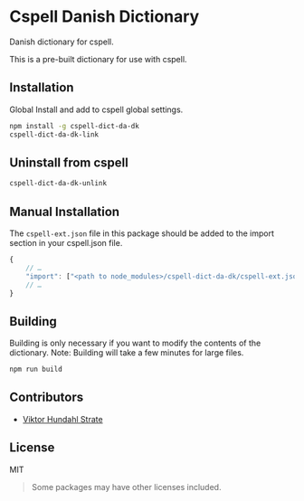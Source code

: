 # Cspell Danish Dictionary

Danish dictionary for cspell.

This is a pre-built dictionary for use with cspell.

## Installation

Global Install and add to cspell global settings.

```sh
npm install -g cspell-dict-da-dk
cspell-dict-da-dk-link
```

## Uninstall from cspell

```sh
cspell-dict-da-dk-unlink
```

## Manual Installation

The `cspell-ext.json` file in this package should be added to the import section in your cspell.json file.

```javascript
{
    // …
    "import": ["<path to node_modules>/cspell-dict-da-dk/cspell-ext.json"],
    // …
}
```

## Building

Building is only necessary if you want to modify the contents of the dictionary.  Note: Building will take a few minutes for large files.

```sh
npm run build
```

## Contributors

* [Viktor Hundahl Strate](https://github.com/viktorstrate)

## License

MIT
> Some packages may have other licenses included.
